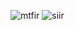![mtfir](https://user-images.githubusercontent.com/70708796/153837542-a30581f2-3830-439f-b70c-20223173d7c7.jpg)
![siir](https://user-images.githubusercontent.com/70708796/153837560-249e0e77-91d4-4f8f-a6dd-0c1a5259d55d.jpg)
